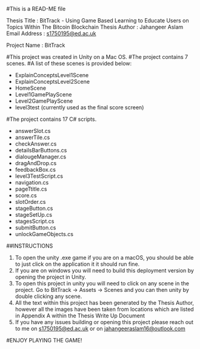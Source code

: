 #This is a READ-ME file

Thesis Title        : BitTrack - Using Game Based Learning to Educate Users on Topics Within The Bitcoin Blockchain
Thesis Author       : Jahangeer Aslam 
Email Address       : s1750195@ed.ac.uk

Project Name : BitTrack


#This project was created in Unity on a Mac OS. 
#The project contains 7 scenes. 
#A list of these scenes is provided below:
 - ExplainConceptsLevel1Scene
 - ExplainConceptsLevel2Scene
 - HomeScene
 - Level1GamePlayScene
 - Level2GamePlayScene
 - level3test (currently used as the final score screen)


 #The project contains 17 C# scripts. 
 - answerSlot.cs
 - answerTile.cs
 - checkAnswer.cs
 - detailsBarButtons.cs
 - dialougeManager.cs
 - dragAndDrop.cs
 - feedbackBox.cs
 - level3TestScript.cs
 - navigation.cs
 - pageTtitle.cs
 - score.cs
 - slotOrder.cs
 - stageButton.cs
 - stageSetUp.cs
 - stagesScript.cs
 - submitButton.cs
 - unlockGameObjects.cs


 ##INSTRUCTIONS
 1. To open the unity .exe game if you are on a macOS, you should be able to just click on the application it it should run fine. 
 2. If you are on windows you will need to build this deployment version by opening the project in Unity.
 3. To open this project in unity you will need to click on any scene in the project. Go to BitTrack -> Assets -> Scenes and you can then unity by double clicking any scene. 
 4. All the text within this project has been generated by the Thesis Author, however all the images have been taken from locations which are listed in Appendix A within the Thesis Write Up Document  
 5. If you have any issues building or opening this project please reach out to me on s1750195@ed.ac.uk or on jahangeeraslam16@outlook.com


#ENJOY PLAYING THE GAME!













